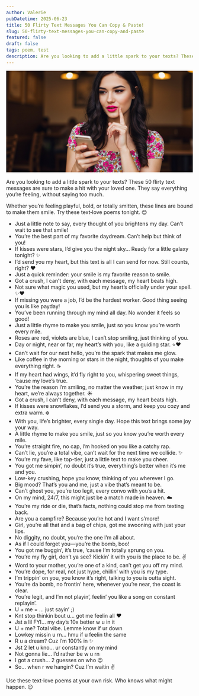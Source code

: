 ```yaml
---
author: Valerie
pubDatetime: 2025-06-23
title: 50 Flirty Text Messages You Can Copy & Paste!
slug: 50-flirty-text-messages-you-can-copy-and-paste
featured: false
draft: false
tags: poem, test
description: Are you looking to add a little spark to your texts? These 50 flirty text messages are sure to make a hit with your loved one.
---
```

![Flirty text message poems](../../assets/images/flirty-text-message-poems.jpeg)

Are you looking to add a little spark to your texts? These 50 flirty text messages are sure to make a hit with your loved one. They say everything you’re feeling, without saying too much.

Whether you’re feeling playful, bold, or totally smitten, these lines are bound to make them smile. Try these text‑love poems tonight. 😊

*   Just a little note to say, every thought of you brightens my day. Can’t wait to see that smile!
*   You’re the best part of my favorite daydream. Can’t help but think of you!
*   If kisses were stars, I’d give you the night sky… Ready for a little galaxy tonight? ✨
*   I’d send you my heart, but this text is all I can send for now. Still counts, right? ❤️
*   Just a quick reminder: your smile is my favorite reason to smile.
*   Got a crush, I can’t deny, with each message, my heart beats high.
*   Not sure what magic you used, but my heart’s officially under your spell. ✨❤️
*   If missing you were a job, I’d be the hardest worker. Good thing seeing you is like payday!
*   You’ve been running through my mind all day. No wonder it feels so good!
*   Just a little rhyme to make you smile, just so you know you’re worth every mile.
*   Roses are red, violets are blue, I can’t stop smiling, just thinking of you.
*   Day or night, near or far, my heart’s with you, like a guiding star. ⭐️❤️
*   Can’t wait for our next hello, you’re the spark that makes me glow.
*   Like coffee in the morning or stars in the night, thoughts of you make everything right. ☕️
*   If my heart had wings, it’d fly right to you, whispering sweet things, ‘cause my love’s true.
*   You’re the reason I’m smiling, no matter the weather; just know in my heart, we’re always together. ☀️
*   Got a crush, I can’t deny, with each message, my heart beats high.
*   If kisses were snowflakes, I’d send you a storm, and keep you cozy and extra warm. ❄️
*   With you, life’s brighter, every single day. Hope this text brings some joy your way.
*   A little rhyme to make you smile, just so you know you’re worth every mile.
*   You’re straight fire, no cap, I’m hooked on you like a catchy rap.
*   Can’t lie, you’re a total vibe, can’t wait for the next time we collide. ✨
*   You’re my fave, like top-tier, just a little text to make you cheer.
*   You got me simpin’, no doubt it’s true, everything’s better when it’s me and you.
*   Low-key crushing, hope you know, thinking of you wherever I go.
*   Big mood? That’s you and me, just a vibe that’s meant to be.
*   Can’t ghost you, you’re too legit, every convo with you’s a hit.
*   On my mind, 24/7, this might just be a match made in heaven. ☁️
*   You’re my ride or die, that’s facts, nothing could stop me from texting back.
*   Are you a campfire? Because you’re hot and I want s’more!
*   Girl, you’re all that and a bag of chips, got me swooning with just your lips.
*   No diggity, no doubt, you’re the one I’m all about.
*   As if I could forget you—you’re the bomb, boo!
*   You got me buggin’, it’s true, ‘cause I’m totally sprung on you.
*   You’re my fly girl, don’t ya see? Kickin’ it with you is the place to be. ✌️
*   Word to your mother, you’re one of a kind, can’t get you off my mind.
*   You’re dope, for real, not just hype, chillin’ with you is my type.
*   I’m trippin’ on you, you know it’s right, talking to you is outta sight.
*   You’re da bomb, no frontin’ here, whenever you’re near, the coast is clear.
*   You’re legit, and I’m not playin’, feelin’ you like a song on constant replayin’.
*   U + me = … just sayin’ ;)
*   Knt stop thinkin bout u… got me feelin all ❤️
*   Jst a lil FYI… my day’s 10x better w u in it
*   U + me? Total vibe. Lemme know if ur down
*   Lowkey missin u rn… hmu if u feelin the same
*   R u a dream? Cuz I’m 100% in ✨
*   Jst 2 let u kno… ur constantly on my mind
*   Not gonna lie… I’d rather be w u rn
*   I got a crush… 2 guesses on who 😉
*   So… when r we hangin? Cuz I’m waitin ✌️

Use these text‑love poems at your own risk. Who knows what might happen. 😉